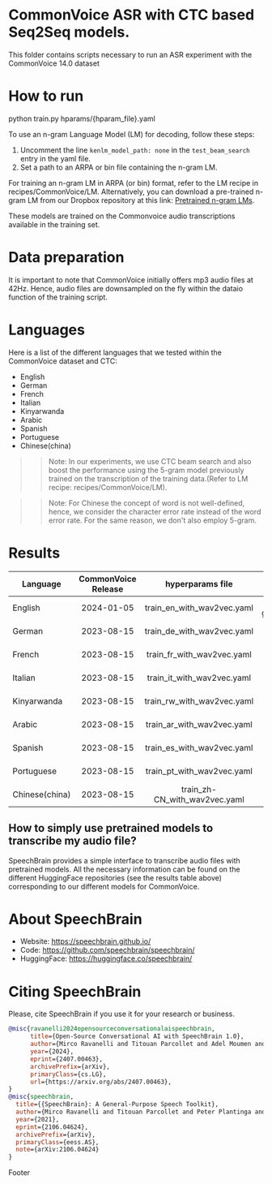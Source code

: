 # CommonVoice ASR with CTC based Seq2Seq models.
This folder contains scripts necessary to run an ASR experiment with the CommonVoice 14.0 dataset

# How to run
python train.py hparams/{hparam_file}.yaml

To use an n-gram Language Model (LM) for decoding, follow these steps:
1. Uncomment the line `kenlm_model_path: none` in the `test_beam_search` entry in the yaml file.
2. Set a path to an ARPA or bin file containing the n-gram LM.

For training an n-gram LM in ARPA (or bin) format, refer to the LM recipe in recipes/CommonVoice/LM.
Alternatively, you can download a pre-trained n-gram LM from our Dropbox repository at this link: [Pretrained n-gram LMs](https://www.dropbox.com/scl/fo/zw505t10kesqpvkt6m3tu/h?rlkey=6626h1h665tvlo1mtekop9rx5&dl=0).

These models are trained on the Commonvoice audio transcriptions available in the training set.

# Data preparation
It is important to note that CommonVoice initially offers mp3 audio files at 42Hz. Hence, audio files are downsampled on the fly within the dataio function of the training script.

# Languages
Here is a list of the different languages that we tested within the CommonVoice dataset and CTC:
- English
- German
- French
- Italian
- Kinyarwanda
- Arabic
- Spanish
- Portuguese
- Chinese(china)

>>Note:
>In our experiments,  we use CTC beam search and also boost the performance using the 5-gram model previously trained
on the transcription of the training data.(Refer to LM recipe: recipes/CommonVoice/LM).

>>Note:
> For Chinese the concept of word is not well-defined, hence, we consider the character error rate instead of the word error rate. For the same reason,  we don't also employ 5-gram.

# Results
| Language | CommonVoice Release | hyperparams file | LM | Val. CER | Val. WER | Test CER | Test WER | HuggingFace link | Model link | GPUs |
| ------------- |:-------------:|:---------------------------:| -----:| -----:| -----:| -----:| -----:| :-----------:| :-----------:| :-----------:|
| English | 2024-01-05 | train_en_with_wav2vec.yaml | 5-gram | 3.79 | 10.79 | 4.96 | 11.37 |  | [model](https://www.dropbox.com/scl/fo/gx0szpbectig2r6r6p9vk/APdoN_wWWq_wP4My7w6SvMo?rlkey=v8fhd887bn947yjb45i99wm8p&st=6muft51b&dl=0) | 4xA40 46GB |
| German | 2023-08-15 | train_de_with_wav2vec.yaml | No | 1.74 | 7.40 | 2.18 | 8.39 | [model](https://huggingface.co/speechbrain/asr-wav2vec2-commonvoice-14-de) | [model](https://www.dropbox.com/sh/dn7plq4wfsujsi1/AABS1kqB_uqLJVkg-bFkyPpVa?dl=0) | 1xV100 32GB |
| French | 2023-08-15 | train_fr_with_wav2vec.yaml | No | 2.59 | 8.47 | 3.36 | 9.71 | [model](https://huggingface.co/speechbrain/asr-wav2vec2-commonvoice-14-fr) | [model](https://www.dropbox.com/sh/0i7esfa8jp3rxpp/AAArdi8IuCRmob2WAS7lg6M4a?dl=0) | 1xV100 32GB |
| Italian | 2023-08-15 | train_it_with_wav2vec.yaml | No | 2.10 | 7.77 |  2.30 | 7.99 |[model](https://huggingface.co/speechbrain/asr-wav2vec2-commonvoice-14-it) | [model](https://www.dropbox.com/sh/hthxqzh5boq15rn/AACftSab_FM6EFWWPgHpKw82a?dl=0) | 1xV100 32GB |
| Kinyarwanda | 2023-08-15 | train_rw_with_wav2vec.yaml | No | 5.47 | 19.58 | 7.30 | 22.52 | [model](https://huggingface.co/speechbrain/asr-wav2vec2-commonvoice-14-rw) | [model](https://www.dropbox.com/sh/4iax0l4yfry37gn/AABuQ31JY-Sbyi1VlOJfV7haa?dl=0) | 1xV100 32GB |
| Arabic | 2023-08-15 | train_ar_with_wav2vec.yaml | No | 6.45 | 20.80 | 9.65 | 28.53 | [model](https://huggingface.co/speechbrain/asr-wav2vec2-commonvoice-14-ar) | [model](https://www.dropbox.com/sh/7tnuqqbr4vy96cc/AAA_5_R0RmqFIiyR0o1nVS4Ia?dl=0) | 1xV100 32GB |
| Spanish | 2023-08-15 | train_es_with_wav2vec.yaml | No | 3.36 | 12.61 | 3.67 | 12.67 | [model](https://huggingface.co/speechbrain/asr-wav2vec2-commonvoice-14-es) | [model](https://www.dropbox.com/sh/ejvzgl3d3g8g9su/AACYtbSWbDHvBr06lAb7A4mVa?dl=0) | 1xV100 32GB |
| Portuguese | 2023-08-15 | train_pt_with_wav2vec.yaml | No | 6.26 | 21.05 | 6.63 | 21.69 | [model](https://huggingface.co/speechbrain/asr-wav2vec2-commonvoice-14-pt) | [model](https://www.dropbox.com/sh/80wucrvijdvao2a/AAD6-SZ2_ZZXmlAjOTw6fVloa?dl=0) | 1xV100 32GB |
| Chinese(china) | 2023-08-15 | train_zh-CN_with_wav2vec.yaml | No | 25.03 | - | 23.17 | - | [model](https://huggingface.co/speechbrain/asr-wav2vec2-commonvoice-14-zh-CN) | [model](https://www.dropbox.com/sh/2bikr81vgufoglf/AABMpD0rLIaZBxjtwBHgrNpga?dl=0) | 1xV100 32GB |


## How to simply use pretrained models to transcribe my audio file?

SpeechBrain provides a simple interface to transcribe audio files with pretrained models. All the necessary information can be found on the different HuggingFace repositories (see the results table above) corresponding to our different models for CommonVoice.

# **About SpeechBrain**
- Website: https://speechbrain.github.io/
- Code: https://github.com/speechbrain/speechbrain/
- HuggingFace: https://huggingface.co/speechbrain/


# **Citing SpeechBrain**
Please, cite SpeechBrain if you use it for your research or business.

```bibtex
@misc{ravanelli2024opensourceconversationalaispeechbrain,
      title={Open-Source Conversational AI with SpeechBrain 1.0}, 
      author={Mirco Ravanelli and Titouan Parcollet and Adel Moumen and Sylvain de Langen and Cem Subakan and Peter Plantinga and Yingzhi Wang and Pooneh Mousavi and Luca Della Libera and Artem Ploujnikov and Francesco Paissan and Davide Borra and Salah Zaiem and Zeyu Zhao and Shucong Zhang and Georgios Karakasidis and Sung-Lin Yeh and Pierre Champion and Aku Rouhe and Rudolf Braun and Florian Mai and Juan Zuluaga-Gomez and Seyed Mahed Mousavi and Andreas Nautsch and Xuechen Liu and Sangeet Sagar and Jarod Duret and Salima Mdhaffar and Gaelle Laperriere and Mickael Rouvier and Renato De Mori and Yannick Esteve},
      year={2024},
      eprint={2407.00463},
      archivePrefix={arXiv},
      primaryClass={cs.LG},
      url={https://arxiv.org/abs/2407.00463}, 
}
@misc{speechbrain,
  title={{SpeechBrain}: A General-Purpose Speech Toolkit},
  author={Mirco Ravanelli and Titouan Parcollet and Peter Plantinga and Aku Rouhe and Samuele Cornell and Loren Lugosch and Cem Subakan and Nauman Dawalatabad and Abdelwahab Heba and Jianyuan Zhong and Ju-Chieh Chou and Sung-Lin Yeh and Szu-Wei Fu and Chien-Feng Liao and Elena Rastorgueva and François Grondin and William Aris and Hwidong Na and Yan Gao and Renato De Mori and Yoshua Bengio},
  year={2021},
  eprint={2106.04624},
  archivePrefix={arXiv},
  primaryClass={eess.AS},
  note={arXiv:2106.04624}
}
```
Footer

